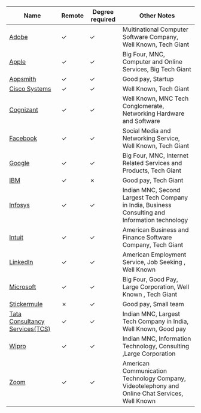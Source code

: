 Name|Remote|Degree required|Other Notes
-|-|-|-
[Adobe](https://github.com/ImagineZero0/StartHub/blob/company-name/Adobe.md)|&check;|&check;|Multinational Computer Software Company, Well Known, Tech Giant
[Apple](https://github.com/ImagineZero0/StartHub/blob/company-name/Apple.md)|&check;|&check;| Big Four, MNC, Computer and Online Services, Big Tech Giant
[Appsmith](https://github.com/ImagineZero0/StartHub/blob/company-name/Appsmith.md)|&check;|&check;|Good pay, Startup
[Cisco Systems](https://github.com/ImagineZero0/StartHub/blob/company-name/Cisco_Systems.md)|&check;|&check;| Well Known, Tech Giant
[Cognizant](https://github.com/ImagineZero0/StartHub/blob/company-name/Cognizant.md)|&check;|&check;| Well Known, MNC Tech Conglomerate, Networking Hardware and Software
[Facebook](https://github.com/ImagineZero0/StartHub/blob/company-name/Facebook.md)|&check;|&check;| Social Media and Networking Service, Well Known, Tech Giant
[Google](https://github.com/ImagineZero0/StartHub/blob/company-name/Google.md)|&check;|&check;|Big Four, MNC, Internet Related Services and Products, Tech Giant
[IBM](https://github.com/ImagineZero0/StartHub/blob/company-name/IBM.md)|&check;|&cross;|Good pay, Tech Giant
[Infosys](https://github.com/ImagineZero0/StartHub/blob/company-name/Infosys.md)|&check;|&check;|Indian MNC, Second Largest Tech Company in India, Business Consulting and Information technology
[Intuit](https://github.com/ImagineZero0/StartHub/blob/company-name/Intuit.md)|&check;|&check;| American Business and Finance Software Company, Tech Giant
[LinkedIn](https://github.com/ImagineZero0/StartHub/blob/company-name/LinkedIn.md)|&check;|&check;| American Employment Service, Job Seeking , Well Known
[Microsoft](https://github.com/ImagineZero0/StartHub/blob/company-name/Microsoft.md)|&check;|&check;|Big Four, Good Pay, Large Corporation, Well Known , Tech Giant
[Stickermule](https://github.com/ImagineZero0/StartHub/blob/company-name/Stickermule.md)|&cross;|&check;|Good pay, Small team
[Tata Consultancy Services(TCS)](https://github.com/ImagineZero0/StartHub/blob/company-name/Tata_Consultancy_Services.md)|&check;|&check;|Indian MNC, Largest Tech Company in India, Well Known, Good pay
[Wipro](https://github.com/ImagineZero0/StartHub/blob/company-name/Wipro.md)|&check;|&check;|Indian MNC, Information Technology, Consulting ,Large Corporation
[Zoom](https://github.com/ImagineZero0/StartHub/blob/company-name/Zoom.md)|&check;|&check;| American Communication Technology Company, Videotelephony and Online Chat Services, Well Known
